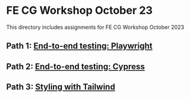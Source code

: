 # FE CG Workshop October 23
This directory includes assignments for FE CG Workshop October 2023

## Path 1: [End-to-end testing: Playwright](/oct-23/playwright/)

## Path 2: [End-to-end testing: Cypress](/oct-23/cypress/)

## Path 3: [Styling with Tailwind](/oct-23/tailwind/)